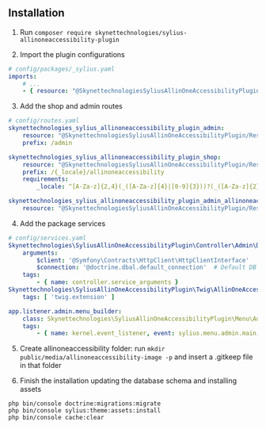 ## Installation

1. Run `composer require skynettechnologies/sylius-allinoneaccessibility-plugin`

2. Import the plugin configurations

```yml
# config/packages/_sylius.yaml
imports:
    # ...
    - { resource: "@SkynettechnologiesSyliusAllinOneAccessibilityPlugin/Resources/config/config.yaml" }
```

3. Add the shop and admin routes

```yml
# config/routes.yaml
skynettechnologies_sylius_allinoneaccessibility_plugin_admin:
    resource: "@SkynettechnologiesSyliusAllinOneAccessibilityPlugin/Resources/config/routing/admin.yaml"
    prefix: /admin

skynettechnologies_sylius_allinoneaccessibility_plugin_shop:
    resource: "@SkynettechnologiesSyliusAllinOneAccessibilityPlugin/Resources/config/routing/shop.yaml"
    prefix: /{_locale}/allinoneaccessibility
    requirements:
        _locale: ^[A-Za-z]{2,4}(_([A-Za-z]{4}|[0-9]{3}))?(_([A-Za-z]{2}|[0-9]{3}))?$

skynettechnologies_sylius_allinoneaccessibility_plugin_admin_allinoneaccessibility_create:
    resource: "@SkynettechnologiesSyliusAllinOneAccessibilityPlugin/Resources/config/routes.yaml"
```

4. Add the package services

```yml
# config/services.yaml
Skynettechnologies\SyliusAllinOneAccessibilityPlugin\Controller\Admin\DefaultAdminController:
    arguments:
        $client: '@Symfony\Contracts\HttpClient\HttpClientInterface'
        $connection: '@doctrine.dbal.default_connection'  # Default DB connection
    tags:
        - { name: controller.service_arguments }
Skynettechnologies\SyliusAllinOneAccessibilityPlugin\Twig\AllinOneAccessibilityExtension:
    tags: [ 'twig.extension' ]

app.listener.admin.menu_builder:
    class: Skynettechnologies\SyliusAllinOneAccessibilityPlugin\Menu\AdminMenuListener
    tags:
        - { name: kernel.event_listener, event: sylius.menu.admin.main, method: addAdminMenuItems }
```
   
5. Create allinoneaccessibility folder: run `mkdir public/media/allinoneaccessibility-image -p` and insert a .gitkeep file in that folder

6. Finish the installation updating the database schema and installing assets

```
php bin/console doctrine:migrations:migrate
php bin/console sylius:theme:assets:install
php bin/console cache:clear
```

